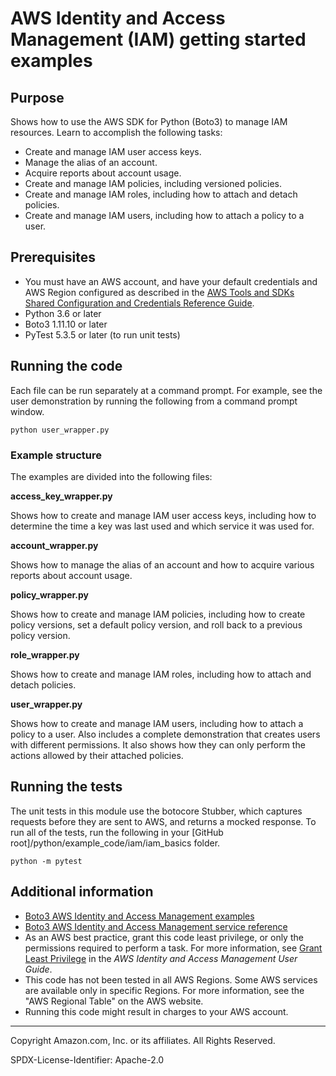 # AWS Identity and Access Management (IAM) getting started examples

## Purpose

Shows how to use the AWS SDK for Python (Boto3) to manage IAM resources. Learn
to accomplish the following tasks:

* Create and manage IAM user access keys.
* Manage the alias of an account.
* Acquire reports about account usage.
* Create and manage IAM policies, including versioned policies.
* Create and manage IAM roles, including how to attach and detach policies.
* Create and manage IAM users, including how to attach a policy to a user.

## Prerequisites

- You must have an AWS account, and have your default credentials and AWS Region
  configured as described in the [AWS Tools and SDKs Shared Configuration and
  Credentials Reference Guide](https://docs.aws.amazon.com/credref/latest/refdocs/creds-config-files.html).
- Python 3.6 or later
- Boto3 1.11.10 or later
- PyTest 5.3.5 or later (to run unit tests)

## Running the code

Each file can be run separately at a command prompt. For example, see the user
demonstration by running the following from a command prompt window.

```
python user_wrapper.py
```  

### Example structure

The examples are divided into the following files:

**access_key_wrapper.py**

Shows how to create and manage IAM user access keys, including how to determine
the time a key was last used and which service it was used for.

**account_wrapper.py**

Shows how to manage the alias of an account and how to acquire various reports about
account usage.

**policy_wrapper.py**

Shows how to create and manage IAM policies, including how to create policy versions,
set a default policy version, and roll back to a previous policy version.

**role_wrapper.py**

Shows how to create and manage IAM roles, including how to attach and detach policies.

**user_wrapper.py**

Shows how to create and manage IAM users, including how to attach a policy to a user.
Also includes a complete demonstration that creates users with different permissions.
It also shows how they can only perform the actions allowed by their attached policies. 

## Running the tests

The unit tests in this module use the botocore Stubber, which captures requests before 
they are sent to AWS, and returns a mocked response. To run all of the tests, 
run the following in your [GitHub root]/python/example_code/iam/iam_basics 
folder.

```    
python -m pytest
```

## Additional information

- [Boto3 AWS Identity and Access Management examples](https://boto3.amazonaws.com/v1/documentation/api/latest/guide/iam-examples.html)
- [Boto3 AWS Identity and Access Management service reference](https://boto3.amazonaws.com/v1/documentation/api/latest/reference/services/iam.html)
- As an AWS best practice, grant this code least privilege, or only the 
  permissions required to perform a task. For more information, see 
  [Grant Least Privilege](https://docs.aws.amazon.com/IAM/latest/UserGuide/best-practices.html#grant-least-privilege) 
  in the *AWS Identity and Access Management 
  User Guide*.
- This code has not been tested in all AWS Regions. Some AWS services are 
  available only in specific Regions. For more information, see the 
  "AWS Regional Table" on the AWS website.
- Running this code might result in charges to your AWS account.

---
Copyright Amazon.com, Inc. or its affiliates. All Rights Reserved.

SPDX-License-Identifier: Apache-2.0
